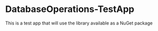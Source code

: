 # DatabaseOperations-TestApp
This is a test app that will use the library available as a NuGet package
